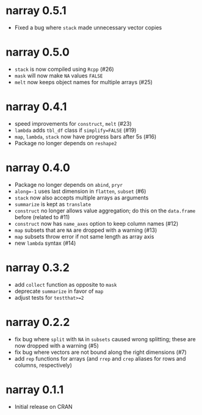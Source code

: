 # narray 0.5.1

 * Fixed a bug where `stack` made unnecessary vector copies

# narray 0.5.0

  * `stack` is now compiled using `Rcpp` (#26)
  * `mask` will now make `NA` values `FALSE`
  * `melt` now keeps object names for multiple arrays (#25)

# narray 0.4.1

  * speed improvements for `construct`, `melt` (#23)
  * `lambda` adds `tbl_df` class if `simplify=FALSE` (#19)
  * `map`, `lambda`, `stack` now have progress bars after 5s (#16)
  * Package no longer depends on `reshape2`

# narray 0.4.0

  * Package no longer depends on `abind`, `pryr`
  * `along=-1` uses last dimension in `flatten`, `subset` (#6)
  * `stack` now also accepts multiple arrays as arguments
  * `summarize` is kept as `translate`
  * `construct` no longer allows value aggregation; do this on the `data.frame`
    before (related to #11)
  * `construct` now has `name_axes` option to keep column names (#12)
  * `map` subsets that are `NA` are dropped with a warning (#13)
  * `map` subsets throw error if not same length as array axis
  * new `lambda` syntax (#14)

# narray 0.3.2

  * add `collect` function as opposite to `mask`
  * deprecate `summarize` in favor of `map`
  * adjust tests for `testthat>=2`

# narray 0.2.2

  * fix bug where `split` with `NA` in `subsets` caused wrong splitting; these
    are now dropped with a warning (#5)
  * fix bug where vectors are not bound along the right dimensions (#7)
  * add `rep` functions for arrays (and `rrep` and `crep` aliases for rows and
    columns, respectively)

# narray 0.1.1

  * Initial release on CRAN
